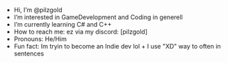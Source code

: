 - Hi, I’m @pilzgold
- I’m interested in GameDevelopment and Coding in generell
- I’m currently learning C# and C++
- How to reach me: ez via my discord: [pilzgold]
- Pronouns: He/Him
- Fun fact: Im tryin to become an Indie dev lol + I use "XD" way to often in sentences

